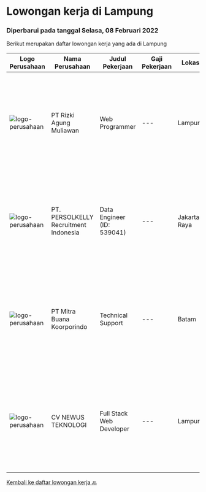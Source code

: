 
  # Lowongan kerja di Lampung

  ### Diperbarui pada tanggal Selasa, 08 Februari 2022

  Berikut merupakan daftar lowongan kerja yang ada di Lampung

  |Logo Perusahaan | Nama Perusahaan | Judul Pekerjaan | Gaji Pekerjaan | Lokasi | Deskripsi | Tanggal diunggah | Pranala |
  | -------------- | --------------- | --------------- | --------- | --------- | -------------- | ------- | ----------- |
  |![logo-perusahaan](https://us.123rf.com/450wm/pavelstasevich/pavelstasevich1811/pavelstasevich181101027/112815900-stock-vector-no-image-available-icon-flat-vector.jpg?ver=6)|PT Rizki Agung Muliawan|Web Programmer|---|Lampung|Deskripsi pekerjaan : Membuat dan mengelola Website Memperbaharui fitur Web Persyaratan : Aktif, berjiwa muda dan semangat Menguasai PHP/Laravel...|Kamis, 27 Januari 2022|https://www.jobstreet.co.id/id/job/web-programmer-3772590?token=0~045443b0-f2e4-4a6b-a4ca-9df6c326205b&sectionRank=1&jobId=jobstreet-id-job-3772590|
|![logo-perusahaan](https://image-service-cdn.seek.com.au/a778cc2d537d275f0abc3d64068f14c4c640057e/ee4dce1061f3f616224767ad58cb2fc751b8d2dc)|PT. PERSOLKELLY Recruitment Indonesia|Data Engineer (ID: 539041)|---|Jakarta Raya|PERSOLKELLY Indonesia is currently assisting one of our clients; working in Information Technology Services companies and looking for several...|Jumat, 21 Januari 2022|https://www.jobstreet.co.id/id/job/data-engineer-id%3A-539041-3764885?token=0~045443b0-f2e4-4a6b-a4ca-9df6c326205b&sectionRank=2&jobId=jobstreet-id-job-3764885|
|![logo-perusahaan](https://image-service-cdn.seek.com.au/f239709d655cb2106929c841dd2b71edd206015d/ee4dce1061f3f616224767ad58cb2fc751b8d2dc)|PT Mitra Buana Koorporindo|Technical Support|---|Batam|Maksimal 35 tahun Pendidikan Minimal SMK / D3 / S1 Teknik Informatika/ Jaringan / Elektro Memiliki pengetahuan tentang Hardware &amp; Software system,...|Senin, 17 Januari 2022|https://www.jobstreet.co.id/id/job/technical-support-3758182?token=0~045443b0-f2e4-4a6b-a4ca-9df6c326205b&sectionRank=3&jobId=jobstreet-id-job-3758182|
|![logo-perusahaan](https://us.123rf.com/450wm/pavelstasevich/pavelstasevich1811/pavelstasevich181101027/112815900-stock-vector-no-image-available-icon-flat-vector.jpg?ver=6)|CV NEWUS TEKNOLOGI|Full Stack Web Developer|---|Lampung|Responsibilities: Collaborating with management, departments and customers to identify end-user requirements and specifications Designing algorithms...|Selasa, 11 Januari 2022|https://www.jobstreet.co.id/id/job/full-stack-web-developer-3751161?token=0~045443b0-f2e4-4a6b-a4ca-9df6c326205b&sectionRank=4&jobId=jobstreet-id-job-3751161|


  [Kembali ke daftar lowongan kerja 🔙](../README.md#daftar-lowongan-kerja)
  